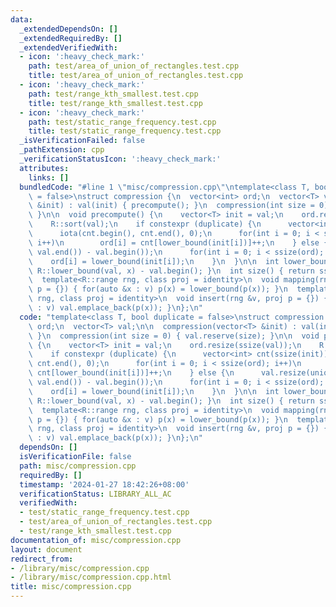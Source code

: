 ```yaml
---
data:
  _extendedDependsOn: []
  _extendedRequiredBy: []
  _extendedVerifiedWith:
  - icon: ':heavy_check_mark:'
    path: test/area_of_union_of_rectangles.test.cpp
    title: test/area_of_union_of_rectangles.test.cpp
  - icon: ':heavy_check_mark:'
    path: test/range_kth_smallest.test.cpp
    title: test/range_kth_smallest.test.cpp
  - icon: ':heavy_check_mark:'
    path: test/static_range_frequency.test.cpp
    title: test/static_range_frequency.test.cpp
  _isVerificationFailed: false
  _pathExtension: cpp
  _verificationStatusIcon: ':heavy_check_mark:'
  attributes:
    links: []
  bundledCode: "#line 1 \"misc/compression.cpp\"\ntemplate<class T, bool duplicate\
    \ = false>\nstruct compression {\n  vector<int> ord;\n  vector<T> val;\n\n  compression(vector<T>\
    \ &init) : val(init) { precompute(); }\n  compression(int size = 0) { val.reserve(size);\
    \ }\n\n  void precompute() {\n    vector<T> init = val;\n    ord.resize(ssize(val));\n\
    \    R::sort(val);\n    if constexpr (duplicate) {\n      vector<int> cnt(ssize(init));\n\
    \      iota(cnt.begin(), cnt.end(), 0);\n      for(int i = 0; i < ssize(ord);\
    \ i++)\n        ord[i] = cnt[lower_bound(init[i])]++;\n    } else {\n      val.resize(unique(val.begin(),\
    \ val.end()) - val.begin());\n      for(int i = 0; i < ssize(ord); i++)\n    \
    \    ord[i] = lower_bound(init[i]);\n    }\n  }\n\n  int lower_bound(T x) { return\
    \ R::lower_bound(val, x) - val.begin(); }\n  int size() { return ssize(val); }\n\
    \  template<R::range rng, class proj = identity>\n  void mapping(rng &v, proj\
    \ p = {}) { for(auto &x : v) p(x) = lower_bound(p(x)); }\n  template<R::range\
    \ rng, class proj = identity>\n  void insert(rng &v, proj p = {}) { for(auto &x\
    \ : v) val.emplace_back(p(x)); }\n};\n"
  code: "template<class T, bool duplicate = false>\nstruct compression {\n  vector<int>\
    \ ord;\n  vector<T> val;\n\n  compression(vector<T> &init) : val(init) { precompute();\
    \ }\n  compression(int size = 0) { val.reserve(size); }\n\n  void precompute()\
    \ {\n    vector<T> init = val;\n    ord.resize(ssize(val));\n    R::sort(val);\n\
    \    if constexpr (duplicate) {\n      vector<int> cnt(ssize(init));\n      iota(cnt.begin(),\
    \ cnt.end(), 0);\n      for(int i = 0; i < ssize(ord); i++)\n        ord[i] =\
    \ cnt[lower_bound(init[i])]++;\n    } else {\n      val.resize(unique(val.begin(),\
    \ val.end()) - val.begin());\n      for(int i = 0; i < ssize(ord); i++)\n    \
    \    ord[i] = lower_bound(init[i]);\n    }\n  }\n\n  int lower_bound(T x) { return\
    \ R::lower_bound(val, x) - val.begin(); }\n  int size() { return ssize(val); }\n\
    \  template<R::range rng, class proj = identity>\n  void mapping(rng &v, proj\
    \ p = {}) { for(auto &x : v) p(x) = lower_bound(p(x)); }\n  template<R::range\
    \ rng, class proj = identity>\n  void insert(rng &v, proj p = {}) { for(auto &x\
    \ : v) val.emplace_back(p(x)); }\n};\n"
  dependsOn: []
  isVerificationFile: false
  path: misc/compression.cpp
  requiredBy: []
  timestamp: '2024-01-27 18:42:26+08:00'
  verificationStatus: LIBRARY_ALL_AC
  verifiedWith:
  - test/static_range_frequency.test.cpp
  - test/area_of_union_of_rectangles.test.cpp
  - test/range_kth_smallest.test.cpp
documentation_of: misc/compression.cpp
layout: document
redirect_from:
- /library/misc/compression.cpp
- /library/misc/compression.cpp.html
title: misc/compression.cpp
---
```

